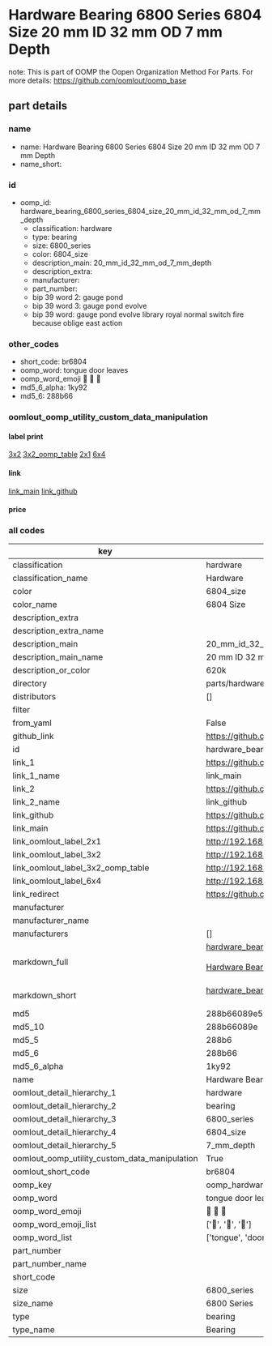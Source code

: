 # Hardware Bearing 6800 Series 6804 Size 20 mm ID 32 mm OD 7 mm Depth  

note: This is part of OOMP the Oopen Organization Method For Parts. For more details: https://github.com/oomlout/oomp_base

##  part details
  







### name
* name: Hardware Bearing 6800 Series 6804 Size 20 mm ID 32 mm OD 7 mm Depth
* name_short: 
### id
* oomp_id: hardware_bearing_6800_series_6804_size_20_mm_id_32_mm_od_7_mm_depth
  * classification: hardware
  * type: bearing
  * size: 6800_series
  * color: 6804_size
  * description_main: 20_mm_id_32_mm_od_7_mm_depth
  * description_extra: 
  * manufacturer: 
  * part_number: 
  * bip 39 word 2: gauge pond
  * bip 39 word 3: gauge pond evolve
  * bip 39 word: gauge pond evolve library royal normal switch fire because oblige east action

### other_codes
* short_code: br6804
* oomp_word: tongue door leaves
* oomp_word_emoji :tongue: :door: :leaves:
* md5_6_alpha: 1ky92
* md5_6: 288b66






### oomlout_oomp_utility_custom_data_manipulation
#### label print
[3x2](http://192.168.1.245:1112/?label=oomp%201ky92)
[3x2_oomp_table](http://192.168.1.108:1112/?label=oomp%201ky92)
[2x1](http://192.168.1.242:1112/?label=oomp%201ky92)
[6x4](http://192.168.1.55:1112/?label=oomp%201ky92)    

#### link

[link_main](https://github.com/oomlout/oomlout_oomp_version_1_messy/tree/main/parts/hardware_bearing_6800_series_6804_size_20_mm_id_32_mm_od_7_mm_depth) [link_github](https://github.com/oomlout/oomlout_oomp_version_1_messy/tree/main/parts/hardware_bearing_6800_series_6804_size_20_mm_id_32_mm_od_7_mm_depth)                             

#### price







### all codes 
| key | value |  
| --- | --- |  
| classification | hardware |  
| classification_name | Hardware |  
| color | 6804_size |  
| color_name | 6804 Size |  
| description_extra |  |  
| description_extra_name |  |  
| description_main | 20_mm_id_32_mm_od_7_mm_depth |  
| description_main_name | 20 mm ID 32 mm OD 7 mm Depth |  
| description_or_color | 620k |  
| directory | parts/hardware_bearing_6800_series_6804_size_20_mm_id_32_mm_od_7_mm_depth |  
| distributors | [] |  
| filter |  |  
| from_yaml | False |  
| github_link | https://github.com/oomlout/oomlout_oomp_part_src/tree/main/parts/hardware_bearing_6800_series_6804_size_20_mm_id_32_mm_od_7_mm_depth |  
| id | hardware_bearing_6800_series_6804_size_20_mm_id_32_mm_od_7_mm_depth |  
| link_1 | https://github.com/oomlout/oomlout_oomp_version_1_messy/tree/main/parts/hardware_bearing_6800_series_6804_size_20_mm_id_32_mm_od_7_mm_depth |  
| link_1_name | link_main |  
| link_2 | https://github.com/oomlout/oomlout_oomp_version_1_messy/tree/main/parts/hardware_bearing_6800_series_6804_size_20_mm_id_32_mm_od_7_mm_depth |  
| link_2_name | link_github |  
| link_github | https://github.com/oomlout/oomlout_oomp_version_1_messy/tree/main/parts/hardware_bearing_6800_series_6804_size_20_mm_id_32_mm_od_7_mm_depth |  
| link_main | https://github.com/oomlout/oomlout_oomp_version_1_messy/tree/main/parts/hardware_bearing_6800_series_6804_size_20_mm_id_32_mm_od_7_mm_depth |  
| link_oomlout_label_2x1 | http://192.168.1.242:1112/?label=oomp%201ky92 |  
| link_oomlout_label_3x2 | http://192.168.1.245:1112/?label=oomp%201ky92 |  
| link_oomlout_label_3x2_oomp_table | http://192.168.1.108:1112/?label=oomp%201ky92 |  
| link_oomlout_label_6x4 | http://192.168.1.55:1112/?label=oomp%201ky92 |  
| link_redirect | https://github.com/oomlout/oomlout_oomp_version_1_messy/tree/main/parts/hardware_bearing_6800_series_6804_size_20_mm_id_32_mm_od_7_mm_depth |  
| manufacturer |  |  
| manufacturer_name |  |  
| manufacturers | [] |  
| markdown_full | [hardware_bearing_6800_series_6804_size_20_mm_id_32_mm_od_7_mm_depth](none)<br>[](none)<br>[Hardware Bearing 6800 Series 6804 Size 20 Mm Id 32 Mm Od 7 Mm Depth](none)<br><br> |  
| markdown_short | [hardware_bearing_6800_series_6804_size_20_mm_id_32_mm_od_7_mm_depth](none)<br><br> |  
| md5 | 288b66089e573b8658de58109c69f304 |  
| md5_10 | 288b66089e |  
| md5_5 | 288b6 |  
| md5_6 | 288b66 |  
| md5_6_alpha | 1ky92 |  
| name | Hardware Bearing 6800 Series 6804 Size 20 mm ID 32 mm OD 7 mm Depth |  
| oomlout_detail_hierarchy_1 | hardware |  
| oomlout_detail_hierarchy_2 | bearing |  
| oomlout_detail_hierarchy_3 | 6800_series |  
| oomlout_detail_hierarchy_4 | 6804_size |  
| oomlout_detail_hierarchy_5 | 7_mm_depth |  
| oomlout_oomp_utility_custom_data_manipulation | True |  
| oomlout_short_code | br6804 |  
| oomp_key | oomp_hardware_bearing_6800_series_6804_size_20_mm_id_32_mm_od_7_mm_depth |  
| oomp_word | tongue door leaves |  
| oomp_word_emoji | :tongue: :door: :leaves: |  
| oomp_word_emoji_list | [':tongue:', ':door:', ':leaves:'] |  
| oomp_word_list | ['tongue', 'door', 'leaves'] |  
| part_number |  |  
| part_number_name |  |  
| short_code |  |  
| size | 6800_series |  
| size_name | 6800 Series |  
| type | bearing |  
| type_name | Bearing |  

